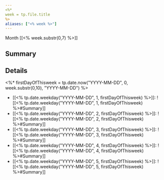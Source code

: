 ```yaml
---
<%* 
week = tp.file.title
%>
aliases: ["<% week %>"]
---
```

Month [[<% week.substr(0,7) %>]]
## Summary

## Details

<%* 
firstDayOfThisweek = tp.date.now("YYYY-MM-DD", 0, week.substr(0,10), "YYYY-MM-DD")
%>
- [[<% tp.date.weekday("YYYY-MM-DD", 1, firstDayOfThisweek) %>]]: ![[<% tp.date.weekday("YYYY-MM-DD", 1, firstDayOfThisweek) %>#Summary]]
- [[<% tp.date.weekday("YYYY-MM-DD", 2, firstDayOfThisweek) %>]]: ![[<% tp.date.weekday("YYYY-MM-DD", 2, firstDayOfThisweek) %>#Summary]]
- [[<% tp.date.weekday("YYYY-MM-DD", 3, firstDayOfThisweek) %>]]: ![[<% tp.date.weekday("YYYY-MM-DD", 3, firstDayOfThisweek) %>#Summary]]
- [[<% tp.date.weekday("YYYY-MM-DD", 4, firstDayOfThisweek) %>]]: ![[<% tp.date.weekday("YYYY-MM-DD", 4, firstDayOfThisweek) %>#Summary]]
- [[<% tp.date.weekday("YYYY-MM-DD", 5, firstDayOfThisweek) %>]]: ![[<% tp.date.weekday("YYYY-MM-DD", 5, firstDayOfThisweek) %>#Summary]]